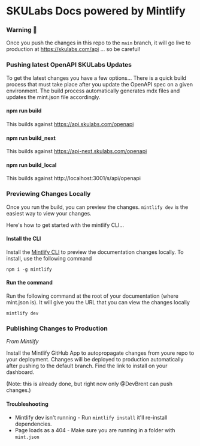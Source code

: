 # SKULabs Docs powered by Mintlify

### Warning 🚨

Once you push the changes in this repo to the ```main``` branch, it will go live to production at https://skulabs.com/api ... so be careful!

### Pushing latest OpenAPI SKULabs Updates

To get the latest changes you have a few options... There is a quick build process that must take place after you update the OpenAPI spec on a given environment. The build process automatically generates mdx files and updates the mint.json file accordingly.

#### npm run build

This builds against https://api.skulabs.com/openapi

#### npm run build_next

This builds against https://api-next.skulabs.com/openapi

#### npm run build_local

This builds against http://localhost:3001/s/api/openapi

### Previewing Changes Locally

Once you run the build, you can preview the changes. ```mintlify dev``` is the easiest way to view your changes.

Here's how to get started with the mintlify CLI...

#### Install the CLI

Install the [Mintlify CLI](https://www.npmjs.com/package/mintlify) to preview the documentation changes locally. To install, use the following command

```
npm i -g mintlify
```

#### Run the command

Run the following command at the root of your documentation (where mint.json is). It will give you the URL that you can view the changes locally

```
mintlify dev
```

### Publishing Changes to Production

_From Mintlify_

Install the Mintlify GitHub App to autopropagate changes from youre repo to your deployment. Changes will be deployed to production automatically after pushing to the default branch. Find the link to install on your dashboard.

(Note: this is already done, but right now only @DevBrent can push changes.)

#### Troubleshooting

- Mintlify dev isn't running - Run `mintlify install` it'll re-install dependencies.
- Page loads as a 404 - Make sure you are running in a folder with `mint.json`
